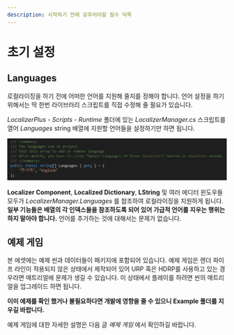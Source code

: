 ```yaml
---
description: 시작하기 전에 갖추어야할 필수 덕목
---
```


# 초기 설정

## Languages

로컬라이징을 하기 전에 어떠한 언어를 지원해 줄지를 정해야 합니다. 언어 설정을 하기 위해서는 딱 한번 라이브러리 스크립트를 직접 수정해 줄 필요가 있습니다.

_LocalizerPlus - Scripts - Runtime_ 폴더에 있는 _LocalizerManager.cs_ 스크립트를 열어 _Languages_ string 배열에 지원할 언어들을 설정하기만 하면 됩니다.

![](.gitbook/assets/initial_settings_languages.png)

**Localizer Component**, **Localized Dictionary**, **LString** 및 여러 에디터 윈도우들 모두가 _LocalizerManager.Languages_ 를 참조하여 로컬라이징을 지원하게 됩니다. **일부 기능들은 배열의 각 인덱스들을 참조하도록 되어 있어 가급적 언어를 지우는 행위는 하지 말아야 합니다.** 언어를 추가하는 것에 대해서는 문제가 없습니다.

## 예제 게임

본 에셋에는 예제 씬과 데이터들이 패키지에 포함되어 있습니다. 예제 게임은 렌더 파이프 라인이 적용되지 않은 상태에서 제작되어 있어 URP 혹은 HDRP를 사용하고 있는 경우라면 매트리얼에 문제가 생길 수 있습니다. 이 상태에서 플레이를 하려면 씬의 매트리얼을 업그레이드 하면 됩니다.

**이미 예제를 확인 했거나 불필요하다면 개발에 영향을 줄 수 있으니 Example 폴더를 지우길 바랍니다.**

예제 게임에 대한 자세한 설명은 다음 글 _예제 게임_ 에서 확인하길 바랍니다.

